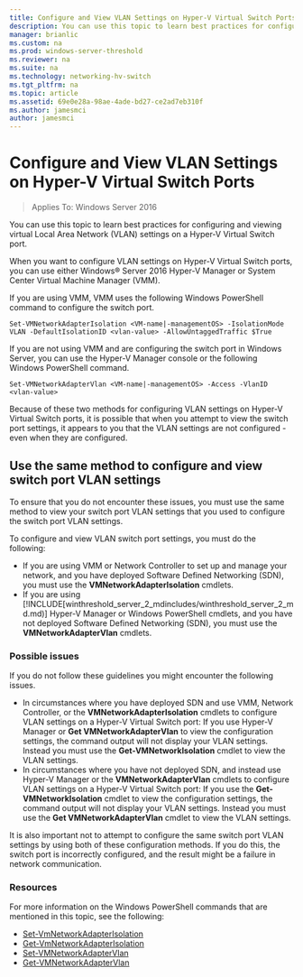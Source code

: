 ```yaml
---
title: Configure and View VLAN Settings on Hyper-V Virtual Switch Ports
description: You can use this topic to learn best practices for configuring and viewing virtual Local Area Network (VLAN) settings on a Hyper-V Virtual Switch port in Windows Server 2016.
manager: brianlic
ms.custom: na
ms.prod: windows-server-threshold
ms.reviewer: na
ms.suite: na
ms.technology: networking-hv-switch
ms.tgt_pltfrm: na
ms.topic: article
ms.assetid: 69e0e28a-98ae-4ade-bd27-ce2ad7eb310f
ms.author: jamesmci
author: jamesmci
---
```

# Configure and View VLAN Settings on Hyper-V Virtual Switch Ports

>Applies To: Windows Server 2016

You can use this topic to learn best practices for configuring and viewing virtual Local Area Network (VLAN) settings on a Hyper-V Virtual Switch port.

When you want to configure VLAN settings on Hyper-V Virtual Switch ports, you can use either Windows&reg; Server 2016 Hyper-V Manager or System Center Virtual Machine Manager (VMM).

If you are using VMM, VMM uses the following Windows PowerShell command to configure the switch port.

```
Set-VMNetworkAdapterIsolation <VM-name|-managementOS> -IsolationMode VLAN -DefaultIsolationID <vlan-value> -AllowUntaggedTraffic $True
```
If you are not using VMM and are configuring the switch port in Windows Server, you can use the Hyper-V Manager console or the following Windows PowerShell command.
```
Set-VMNetworkAdapterVlan <VM-name|-managementOS> -Access -VlanID <vlan-value>
```

Because of these two methods for configuring VLAN settings on Hyper-V Virtual Switch ports, it is possible that when you attempt to view the switch port settings, it appears to you that the VLAN settings are not configured - even when they are configured.

## Use the same method to configure and view switch port VLAN settings

To ensure that you do not encounter these issues, you must use the same method to view your switch port VLAN settings that you used to configure the switch port VLAN settings.

To configure and view VLAN switch port settings, you must do the following:

- If you are using VMM or Network Controller to set up and manage your network, and you have deployed Software Defined Networking (SDN), you must use the **VMNetworkAdapterIsolation** cmdlets. 
- If you are using [!INCLUDE[winthreshold_server_2_mdincludes/winthreshold_server_2_md.md)] Hyper-V Manager or Windows PowerShell cmdlets, and you have not deployed Software Defined Networking (SDN), you must use the **VMNetworkAdapterVlan** cmdlets.

### Possible issues

If you do not follow these guidelines you might encounter the following issues.

- In circumstances where you have deployed SDN and use VMM, Network Controller, or the **VMNetworkAdapterIsolation** cmdlets to configure VLAN settings on a Hyper-V Virtual Switch port: If you use Hyper-V Manager or **Get VMNetworkAdapterVlan** to view the configuration settings, the command output will not display your VLAN settings. Instead you must use the **Get-VMNetworkIsolation** cmdlet to view the VLAN settings.
- In circumstances where you have not deployed SDN, and instead use Hyper-V Manager or the **VMNetworkAdapterVlan** cmdlets to configure VLAN settings on a Hyper-V Virtual Switch port: If you use the **Get-VMNetworkIsolation** cmdlet to view the configuration settings, the command output will not display your VLAN settings. Instead you must use the **Get VMNetworkAdapterVlan** cmdlet to view the VLAN settings.

It is also important not to attempt to configure the same switch port VLAN settings by using both of these configuration methods. If you do this, the switch port is incorrectly configured, and the result might be a failure in network communication.

### Resources

For more information on the Windows PowerShell commands that are mentioned in this topic, see the following:

- [Set-VmNetworkAdapterIsolation](https://technet.microsoft.com/library/dn464283.aspx)
- [Get-VmNetworkAdapterIsolation](https://technet.microsoft.com/library/dn464277.aspx)
- [Set-VMNetworkAdapterVlan](https://technet.microsoft.com/library/hh848475.aspx)
- [Get-VMNetworkAdapterVlan](https://technet.microsoft.com/library/hh848516.aspx)





